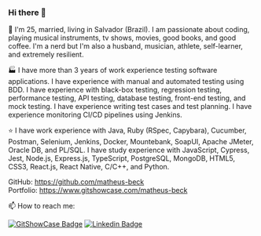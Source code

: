 ### Hi there 👋

🤵 I'm 25, married, living in Salvador (Brazil). I am passionate about coding, playing musical instruments, tv shows, movies, good books, and good coffee. I'm a nerd but I'm also a husband, musician, athlete, self-learner, and extremely resilient.  

🏭 I have more than 3 years of work experience testing software applications. I have experience with manual and automated testing using BDD. I have experience with black-box testing, regression testing, performance testing, API testing, database testing, front-end testing, and mock testing. I have experience writing test cases and test planning. I have experience monitoring CI/CD pipelines using Jenkins.  

⭐ I have work experience with Java, Ruby (RSpec, Capybara), Cucumber, Postman, Selenium, Jenkins, Docker, Mountebank, SoapUI, Apache JMeter, Oracle DB, and PL/SQL. I have study experience with JavaScript, Cypress, Jest, Node.js, Express.js, TypeScript, PostgreSQL, MongoDB, HTML5, CSS3, React.js, React Native, C/C++, and Python.  

GitHub: https://github.com/matheus-beck  
Portfolio: https://www.gitshowcase.com/matheus-beck  
  
📫 How to reach me:  

[![GitShowCase Badge](https://img.shields.io/badge/GitShowCase-100000?style=for-the-badge&logo=github&logoColor=white)](https://www.gitshowcase.com/matheus-beck)
[![Linkedin Badge](https://img.shields.io/badge/LinkedIn-0077B5?style=for-the-badge&logo=linkedin&logoColor=white)](https://www.linkedin.com/in/matheus-beck/)  
